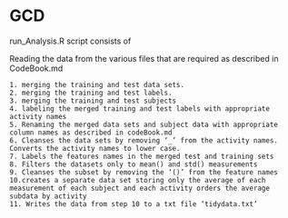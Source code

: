 GCD
===

run_Analysis.R script consists of

Reading the data from the various files that are required as described in CodeBook.md

    1. merging the training and test data sets.
    2. merging the training and test labels.
    3. merging the training and test subjects
    4. labeling the merged training and test labels with appropriate activity names
    5. Renaming the merged data sets and subject data with appropriate column names as described in codeBook.md
    6. Cleanses the data sets by removing ‘_’ from the activity names. Converts the activity names to lower case.
    7. Labels the features names in the merged test and training sets
    8. Filters the datasets only to mean() and std() measurements
    9. Cleanses the subset by removing the ‘()’ from the feature names
    10.creates a separate data set storing only the average of each measurement of each subject and each activity orders the average subdata by activity
    11. Writes the data from step 10 to a txt file ‘tidydata.txt’
